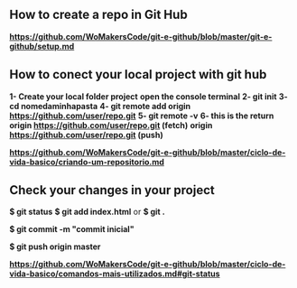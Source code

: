 ## How to create a repo in Git Hub

**https://github.com/WoMakersCode/git-e-github/blob/master/git-e-github/setup.md**

## How to conect your local project with git hub

**1- Create your local folder project**
**open the console terminal**
**2- git init**
**3- cd nomedaminhapasta**
**4- git remote add origin https://github.com/user/repo.git**
**5- git remote -v**
**6- this is the return**
**origin  https://github.com/user/repo.git (fetch)**
**origin  https://github.com/user/repo.git (push)**

**https://github.com/WoMakersCode/git-e-github/blob/master/ciclo-de-vida-basico/criando-um-repositorio.md**


## Check your changes in your project 

**$ git status**
**$ git add index.html** 
or 
**$ git .**

**$ git commit -m "commit inicial"**

**$ git push origin master**

**https://github.com/WoMakersCode/git-e-github/blob/master/ciclo-de-vida-basico/comandos-mais-utilizados.md#git-status**

